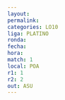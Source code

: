 ```yaml
---
layout: 
permalink: 
categories: LO10
liga: PLATINO
ronda: 
fecha: 
hora: 
match: 1
local: POA
r1: 1
r2: 2
out: ASU
---
```

